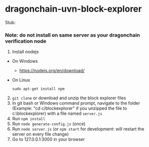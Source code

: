 # dragonchain-uvn-block-explorer

Stub:

### Note: do not install on same server as your dragonchain verification node

1. Install nodejs
  - On Windows
    - https://nodejs.org/en/download/
  - On Linux

    ```sudo apt-get install npm```

2. ```git clone``` or download and unzip the block explorer files
3. In git bash or Windows command prompt, navigate to the folder (Example: "cd c/blockexplorer" if you unzipped the file to c:\blockexplorer) with a file named ```server.js```
4. Run ```npm install```
5. Run ```node generate-config.js``` (once)
6. Run ```node server.js``` (or ```npm start``` for development: will restart the server on every file change)
7. Go to 127.0.0.1:3000 in your browser
